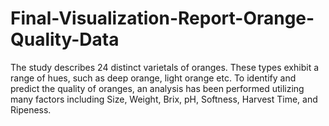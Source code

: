 # Final-Visualization-Report-Orange-Quality-Data
The study describes 24 distinct varietals of oranges. These types exhibit a range of hues, such as deep orange, light orange etc. To identify and predict the quality of oranges, an analysis has been performed utilizing many factors including Size, Weight, Brix, pH, Softness, Harvest Time, and Ripeness.
